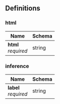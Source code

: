 
<a name="definitions"></a>
## Definitions

<a name="html"></a>
### html

|Name|Schema|
|---|---|
|**html**  <br>*required*|string|


<a name="inference"></a>
### inference

|Name|Schema|
|---|---|
|**label**  <br>*required*|string|



